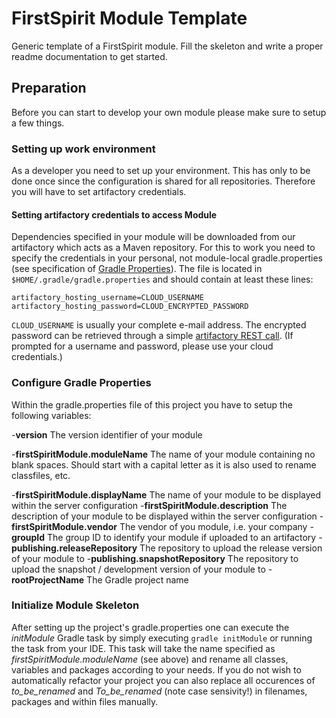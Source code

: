 # FirstSpirit Module Template
 
Generic template of a FirstSpirit module. Fill the skeleton and write a proper readme documentation to get started.

## Preparation

Before you can start to develop your own module please make sure to setup a few things.

### Setting up work environment
As a developer you need to set up your environment. This has only to be done once since the
configuration is shared for all repositories. Therefore you will have to set artifactory credentials.

#### Setting artifactory credentials to access Module
Dependencies specified in your module will be downloaded from our artifactory which acts as
a Maven repository. For this to work you need to specify the credentials in your personal, not
module-local gradle.properties (see specification of
[Gradle Properties](https://docs.gradle.org/current/userguide/build_environment.html#sec:gradle_configuration_properties)).
The file is located in `$HOME/.gradle/gradle.properties` and should contain at least these lines:
```
artifactory_hosting_username=CLOUD_USERNAME
artifactory_hosting_password=CLOUD_ENCRYPTED_PASSWORD
```
`CLOUD_USERNAME` is usually your complete e-mail address. The encrypted password can be
retrieved through a simple
[artifactory REST call](https://artifactory.e-spirit.hosting/artifactory/api/security/encryptedPassword).
(If prompted for a username and password, please use your cloud credentials.)

### Configure Gradle Properties

Within the gradle.properties file of this project you have to setup the following variables:

-**version** The version identifier of your module

-**firstSpiritModule.moduleName** The name of your module containing no blank spaces. Should start with a capital
letter as it is also used to rename classfiles, etc.

-**firstSpiritModule.displayName** The name of your module to be displayed within the server configuration
-**firstSpiritModule.description** The description of your module to be displayed within the server configuration
-**firstSpiritModule.vendor** The vendor of you module, i.e. your company
-**groupId** The group ID to identify your module if uploaded to an artifactory
-**publishing.releaseRepository** The repository to upload the release version of your module to
-**publishing.snapshotRepository** The repository to upload the snapshot / development version of your module to
-**rootProjectName** The Gradle project name

### Initialize Module Skeleton

After setting up the project's gradle.properties one can execute the *initModule* Gradle task by simply executing
`gradle initModule` or running the task from your IDE. This task will take the name specified as 
*firstSpiritModule.moduleName* (see above) and rename all classes, variables and packages according to your needs. If
you do not wish to automatically refactor your project you can also replace all occurences of *to_be_renamed* and
*To_be_renamed* (note case sensivity!) in filenames, packages and within files manually.



<!-- EXAMPLE MARKDOWN 

## Topic #1
- Just a sample bullet point
- And another one...
    - Some more
    - This is how you can write your module's readme.md

## Topic #2

### SubTopic #1
1. Do something
2. Do some **more**
-->
